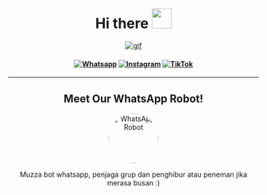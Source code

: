 <h1 align="center">Hi there <img src="https://user-images.githubusercontent.com/1303154/88677602-1635ba80-d120-11ea-84d8-d263ba5fc3c0.gif" width="40px" alt=""><br></h1>

<p align="center">
  <a href="https://github.com/Fariiid-M">
    <img src="https://i.ibb.co/qBZkVkf/gif.gif" alt="gif" border="0">
    <h4 align="center">
      <a href="https://wa.me/6285607607267" target="_blank"><img src="https://img.shields.io/badge/Whatsapp-%808080.svg?&style=flat-square&logo=Whatsapp&logoColor=white" alt="Whatsapp"></a>
      <a href="https://www.instagram.com/faridmhrdkaa" target="_blank"><img src="https://img.shields.io/badge/Instagram-%23E4405F.svg?&style=flat-square&logo=instagram&logoColor=white" alt="Instagram"></a>
      <a href="https://www.tiktok.com/@faridmhrdkaa?_t=ZS-8xgtm7NZ9Wh&_r=1" target="_blank"><img src="https://img.shields.io/badge/TikTok-%23000000.svg?&style=flat-square&logo=tiktok&logoColor=white" alt="TikTok"></a>
    </h4>
  </a>
</p>

---

<h2 align="center">Meet Our WhatsApp Robot!</h2>
<p align="center">
  <img src="https://files.catbox.moe/foosh2.jpg" alt="WhatsApp Robot" style="width: 100px; height: 100px; border-radius: 50%; object-fit: cover;">
  <p align="center">
    Muzza bot whatsapp, penjaga grup dan penghibur atau peneman jika merasa busan :)
  </p>
</p>
